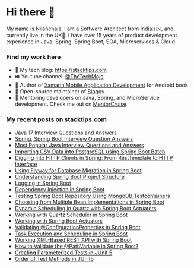 # Hi there 👋

My name is Nilanchala. I am a Software Architect from India🇮🇳, and currently live in the UK🏴󠁧󠁢󠁥󠁮󠁧󠁿. I have over 15 years of product development experience in Java, Spring, Spring Boot, SOA, Microservices & Cloud.

### Find my work here
- 🌱 My tech blog: https://stacktips.com
- ⏯️ Youtube channel:  [@TheTechMojo](https://youtube.com/@TheTechMojo)
- 📘 Author of [Xamarin Mobile Application Development](https://www.oreilly.com/library/view/xamarin-mobile-application/9781785280375/) for Android book
- 👐 Open-source maintainer of [Bloggy](https://github.com/StackTipsLab/bloggy)
- 🚢 Mentoring developers on Java, Spring, and MicroService development. Check me out on [MentorCruise](https://mentors.to/nilan)

### My recent posts on stacktips.com

<!-- BLOG-POST-LIST:START -->
- [Java 17 Interview Questions and Answers](https://stacktips.com/articles/java-17-interview-questions-and-answers)
- [Spring, Spring Boot Interview Question Answers](https://stacktips.com/articles/spring-boot-interview-questions-and-answers)
- [Most Popular Java Interview Questions and Answers](https://stacktips.com/articles/most-popular-java-interview-questions-and-answers)
- [Importing CSV Data into PostgreSQL using Spring Boot Batch](https://stacktips.com/articles/importing-csv-data-into-postgresql-using-spring-boot-batch)
- [Digging into HTTP Clients in Spring: From RestTemplate to HTTP Interface](https://stacktips.com/articles/rest-clients-in-spring)
- [Using Flyway for Database Migration in Spring Boot](https://stacktips.com/articles/using-flyway-for-database-migration-in-spring-boot)
- [Understanding Spring Boot Project Structure](https://stacktips.com/courses/spring-boot-for-beginners/understanding-spring-boot-project-structure)
- [Logging in Spring Boot](https://stacktips.com/courses/spring-boot-for-beginners/logging-in-spring-boot)
- [Dependency Injection in Spring Boot](https://stacktips.com/courses/spring-boot-for-beginners/dependency-injection-in-spring-boot)
- [Testing Spring Boot Repository Using MongoDB Testcontainers](https://stacktips.com/articles/testing-spring-boot-repository-using-mongodb-testcontainers)
- [Choosing from Multiple Bean Implementations in Spring Boot](https://stacktips.com/articles/choose-from-multiple-bean-types-springboot)
- [Dynamic Scheduling in Quartz with Spring Boot Actuators](https://stacktips.com/articles/dynamic-scheduling-in-quartz-with-spring-boot-actuators)
- [Working with Quartz Scheduler in Spring Boot](https://stacktips.com/articles/working-with-quartz-scheduler-in-spring-boot)
- [Working with Spring Boot Actuators](https://stacktips.com/articles/working-with-spring-boot-actuators)
- [Validating @ConfigurationProperties in Spring Boot](https://stacktips.com/articles/validating-configurationproperties-in-spring-boot)
- [Task Execution and Scheduling in Spring Boot](https://stacktips.com/articles/task-execution-and-scheduling-in-spring-boot)
- [Working XML-Based REST API with Spring Boot](https://stacktips.com/articles/handling-xml-request-and-response-in-spring-boot-rest)
- [How to Validate the @PathVariable in Spring Boot?](https://stacktips.com/articles/how-to-validate-the-pathvariable-in-spring-boot)
- [Creating Parameterized Tests in JUnit 5](https://stacktips.com/articles/parameterized-tests-in-junit-5)
- [Order of Test Methods in JUnit5](https://stacktips.com/articles/the-order-of-tests-in-junit5)
<!-- BLOG-POST-LIST:END -->
